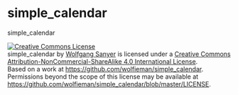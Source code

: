 simple_calendar
============

simple_calendar

<a rel="license" href="http://creativecommons.org/licenses/by-nc-sa/4.0/"><img alt="Creative Commons License" style="border-width:0" src="http://i.creativecommons.org/l/by-nc-sa/4.0/88x31.png" /></a><br /><span xmlns:dct="http://purl.org/dc/terms/" property="dct:title">simple_calendar</span> by <a xmlns:cc="http://creativecommons.org/ns#" href="https://github.com/wolfieman/simple_calendar" property="cc:attributionName" rel="cc:attributionURL">Wolfgang Sanyer</a> is licensed under a <a rel="license" href="http://creativecommons.org/licenses/by-nc-sa/4.0/">Creative Commons Attribution-NonCommercial-ShareAlike 4.0 International License</a>.<br />Based on a work at <a xmlns:dct="http://purl.org/dc/terms/" href="https://github.com/wolfieman/simple_calendar" rel="dct:source">https://github.com/wolfieman/simple_calendar</a>.<br />Permissions beyond the scope of this license may be available at <a xmlns:cc="http://creativecommons.org/ns#" href="https://github.com/wolfieman/simple_calendar/blob/master/LICENSE" rel="cc:morePermissions">https://github.com/wolfieman/simple_calendar/blob/master/LICENSE</a>.